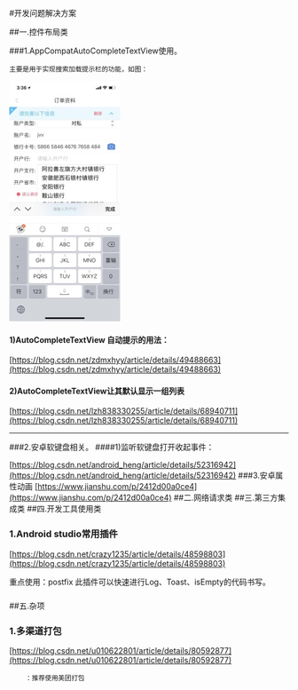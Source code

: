 #开发问题解决方案

##一.控件布局类

###1.AppCompatAutoCompleteTextView使用。

	主要是用于实现搜索加载提示栏的功能，如图：

![](https://raw.githubusercontent.com/lxc358/MarkdownPicture/master/picture/%E7%B4%A2%E5%BC%95%E6%8F%90%E7%A4%BA%E5%88%97%E8%A1%A8.jpg)
#### 1)AutoCompleteTextView 自动提示的用法：
[https://blog.csdn.net/zdmxhyy/article/details/49488663](https://blog.csdn.net/zdmxhyy/article/details/49488663)
#### 2)AutoCompleteTextView让其默认显示一组列表
[https://blog.csdn.net/lzh838330255/article/details/68940711](https://blog.csdn.net/lzh838330255/article/details/68940711)
***
###2.安卓软键盘相关。
####1)监听软键盘打开收起事件： 

[https://blog.csdn.net/android_heng/article/details/52316942](https://blog.csdn.net/android_heng/article/details/52316942)
###3.安卓属性动画
[https://www.jianshu.com/p/2412d00a0ce4](https://www.jianshu.com/p/2412d00a0ce4)
##二.网络请求类
##三.第三方集成类
##四.开发工具使用类
### 1.Android studio常用插件 ###
[https://blog.csdn.net/crazy1235/article/details/48598803](https://blog.csdn.net/crazy1235/article/details/48598803)

重点使用：postfix
此插件可以快速进行Log、Toast、isEmpty的代码书写。
###  ###
##五.杂项	
### 1.多渠道打包
[https://blog.csdn.net/u010622801/article/details/80592877](https://blog.csdn.net/u010622801/article/details/80592877)

		：推荐使用美团打包